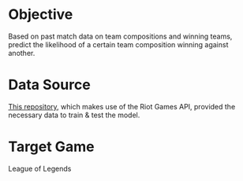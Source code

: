 # Objective
Based on past match data on team compositions and winning teams, predict the likelihood of a certain team composition winning against another. 

# Data Source
[This repository](https://github.com/no-ff/matchdata-cleaner), which makes use of the Riot Games API, provided the necessary data to train & test the model.

# Target Game
League of Legends
